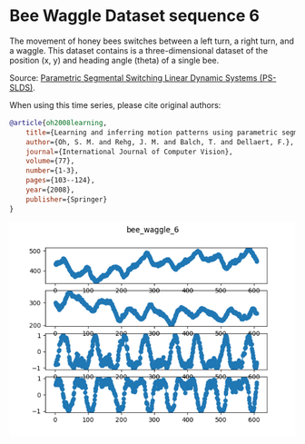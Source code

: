 # Bee Waggle Dataset sequence 6

The movement of honey bees switches between a left turn, a right turn, and a 
waggle.  This dataset contains is a three-dimensional dataset of the position 
(x, y) and heading angle (theta) of a single bee.

Source: [Parametric Segmental Switching Linear Dynamic Systems 
(PS-SLDS)](https://www.cc.gatech.edu/~borg/ijcv_psslds/).

When using this time series, please cite original authors:

```bibtex
@article{oh2008learning,
    title={Learning and inferring motion patterns using parametric segmental switching linear dynamic systems},
    author={Oh, S. M. and Rehg, J. M. and Balch, T. and Dellaert, F.},
    journal={International Journal of Computer Vision},
    volume={77},
    number={1-3},
    pages={103--124},
    year={2008},
    publisher={Springer}
}
```

![Plot of bee_waggle_6 dataset](./bee_waggle_6.png)
